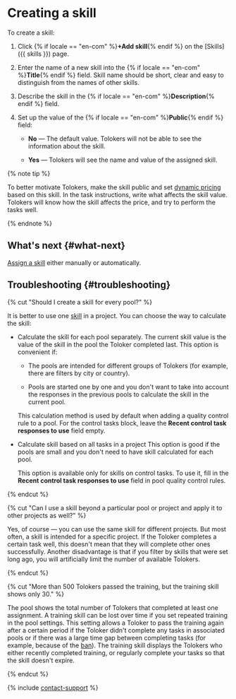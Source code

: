 # Creating a skill

To create a skill:

1. Click {% if locale == "en-com" %}**+Add skill**{% endif %} on the [Skills]({{ skills }}) page.

1. Enter the name of a new skill into the {% if locale == "en-com" %}**Title**{% endif %} field. Skill name should be short, clear and easy to distinguish from the names of other skills.

1. Describe the skill in the {% if locale == "en-com" %}**Description**{% endif %} field.

1. Set up the value of the {% if locale == "en-com" %}**Public**{% endif %} field:

    - **No** — The default value. Tolokers will not be able to see the information about the skill.

    - **Yes** — Tolokers will see the name and value of the assigned skill.

{% note tip %}

To better motivate Tolokers, make the skill public and set [dynamic pricing](../../glossary.md#dynamic-pricing) based on this skill. In the task instructions, write what affects the skill value. Tolokers will know how the skill affects the price, and try to perform the tasks well.

{% endnote %}

## What's next {#what-next}

[Assign a skill](nav-assign.md) either manually or automatically.

## Troubleshooting {#troubleshooting}

{% cut "Should I create a skill for every pool?" %}

It is better to use one [skill](../../glossary.md#skill) in a project. You can choose the way to calculate the skill:

- Calculate the skill for each pool separately. The current skill value is the value of the skill in the pool the Toloker completed last. This option is convenient if:

    - The pools are intended for different groups of Tolokers (for example, there are filters by city or country).

    - Pools are started one by one and you don't want to take into account the responses in the previous pools to calculate the skill in the current pool.

    This calculation method is used by default when adding a quality control rule to a pool. For the control tasks block, leave the **Recent control task responses to use** field empty.

- Calculate skill based on all tasks in a project This option is good if the pools are small and you don't need to have skill calculated for each pool.

    This option is available only for skills on control tasks. To use it, fill in the **Recent control task responses to use** field in pool quality control rules.

{% endcut %}

{% cut "Can I use a skill beyond a particular pool or project and apply it to other projects as well?" %}

Yes, of course — you can use the same skill for different projects. But most often, a skill is intended for a specific project. If the Toloker completes a certain task well, this doesn't mean that they will complete other ones successfully. Another disadvantage is that if you filter by skills that were set long ago, you will artificially limit the number of available Tolokers.

{% endcut %}

{% cut "More than 500 Tolokers passed the training, but the training skill shows only 30." %}

The pool shows the total number of Tolokers that completed at least one assignment. A training skill can be lost over time if you set repeated training in the pool settings. This setting allows a Toloker to pass the training again after a certain period if the Toloker didn't complete any tasks in associated pools or if there was a large time gap between completing tasks (for example, because of the [ban](../../glossary.md#banning-tolokers)). The training skill displays the Tolokers who either recently completed training, or regularly complete your tasks so that the skill doesn't expire.

{% endcut %}

{% include [contact-support](../_includes/contact-support-help.md) %}